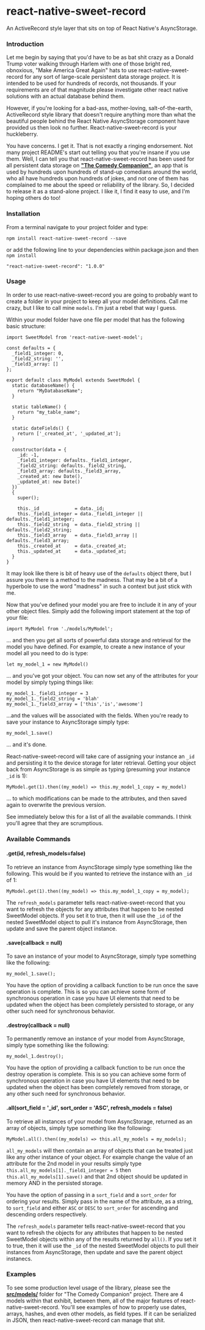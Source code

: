 # react-native-sweet-record

An ActiveRecord style layer that sits on top of React Native's AsyncStorage.

### Introduction

Let me begin by saying that you'd have to be as bat shit crazy as a Donald Trump voter walking through Harlem with one of those bright red, obnoxious, "Make America Great Again" hats to use react-native-sweet-record for any sort of large-scale persistent data storage project. It is intended to be used for hundreds of records, not thousands. If your requirements are of that magnitude please investigate other react native solutions with an actual database behind them. 

However, if you're looking for a bad-ass, mother-loving, salt-of-the-earth, ActiveRecord style library that doesn't require anything more than what the beautiful people behind the React Native AsyncStorage component have provided us then look no further. React-native-sweet-record is your huckleberry. 

You have concerns. I get it. That is not exactly a ringing endorsement. Not many project README's start out telling you that you're insane if you use them. Well, I can tell you that react-native-sweet-record has been used for all persistent data storage on [**"The Comedy Companion"**](https://github.com/dereksweet/ComedyCompanion), an app that is used by hundreds upon hundreds of stand-up comedians around the world, who all have hundreds upon hundreds of jokes, and not one of them has complained to me about the speed or reliability of the library. So, I decided to release it as a stand-alone project. I like it, I find it easy to use, and I'm hoping others do too!

### Installation

From a terminal navigate to your project folder and type: 

`npm install react-native-sweet-record --save`

or add the following line to your dependencies within package.json and then `npm install`

`"react-native-sweet-record": "1.0.0"`

### Usage

In order to use react-native-sweet-record you are going to probably want to create a folder in your project to keep all your model definitions. Call me crazy, but I like to call mine `models`. I'm just a rebel that way I guess.

Within your model folder have one file per model that has the following basic structure:

```
import SweetModel from 'react-native-sweet-model';

const defaults = {
  _field1_integer: 0,
  _field2_string: '',
  _field3_array: []
};

export default class MyModel extends SweetModel {
  static databaseName() {
    return "MyDatabaseName";
  }

  static tableName() {
    return "my_table_name";
  }

  static dateFields() {
    return ['_created_at', '_updated_at'];
  }

  constructor(data = {
    _id: -1,
    _field1_integer: defaults._field1_integer,
    _field2_string: defaults._field2_string,
    _field3_array: defaults._field3_array,
    _created_at: new Date(),
    _updated_at: new Date()
  })
  {
    super();

    this._id             = data._id;
    this._field1_integer = data._field1_integer || defaults._field1_integer;
    this._field2_string  = data._field2_string || defaults._field2_string;
    this._field3_array   = data._field3_array || defaults._field3_array;
    this._created_at     = data._created_at;
    this._updated_at     = data._updated_at;
  }
}
```

It may look like there is bit of heavy use of the `defaults` object there, but I assure you there is a method to the madness. That may be a bit of a hyperbole to use the word "madness" in such a context but just stick with me. 

Now that you've defined your model you are free to include it in any of your other object files. Simply add the following import statement at the top of your file: 

```
import MyModel from './models/MyModel';
```

... and then you get all sorts of powerful data storage and retrieval for the model you have defined. For example, to create a new instance of your model all you need to do is type:

`let my_model_1 = new MyModel()`

... and you've got your object. You can now set any of the attributes for your model by simply typing things like:

```
my_model_1._field1_integer = 3
my_model_1._field2_string = 'blah'
my_model_1._field3_array = ['this','is','awesome']
```

...and the values will be associated with the fields. When you're ready to save your instance to AsyncStorage simply type:

```
my_model_1.save()
```

... and it's done. 

React-native-sweet-record will take care of assigning your instance an `_id` and persisting it to the device storage for later retrieval. Getting your object back from AsyncStorage is as simple as typing (presuming your instance `_id` is 1):

```
MyModel.get(1).then((my_model) => this.my_model_1_copy = my_model)
```
... to which modifications can be made to the attributes, and then saved again to overwrite the previous version.

See immediately below this for a list of all the available commands. I think you'll agree that they are scrumptious. 

### Available Commands

#### .get(id, refresh_models=false)

To retrieve an instance from AsyncStorage simply type something like the following. This would be if you wanted to retrieve the instance with an `_id` of 1:

```
MyModel.get(1).then((my_model) => this.my_model_1_copy = my_model);
```

The `refresh_models` parameter tells react-native-sweet-record that you want to refresh the objects for any attributes that happen to be nested SweetModel objects. If you set it to true, then it will use the `_id` of the nested SweetModel object to pull it's instance from AsyncStorage, then update and save the parent object instance.

#### .save(callback = null)

To save an instance of your model to AsyncStorage, simply type something like the following: 

```
my_model_1.save();
```

You have the option of providing a callback function to be run once the save operation is complete. This is so you can achieve some form of synchronous operation in case you have UI elements that need to be updated when the object has been completely persisted to storage, or any other such need for synchronous behavior. 

#### .destroy(callback = null)

To permanently remove an instance of your model from AsyncStorage, simply type something like the following:

```
my_model_1.destroy();
```

You have the option of providing a callback function to be run once the destroy operation is complete. This is so you can achieve some form of synchronous operation in case you have UI elements that need to be updated when the object has been completely removed from storage, or any other such need for synchronous behavior. 

#### .all(sort_field = '_id', sort_order = 'ASC', refresh_models = false)

To retrieve all instances of your model from AsyncStorage, returned as an array of objects, simply type something like the following: 

```
MyModel.all().then((my_models) => this.all_my_models = my_models);
```

`all_my_models` will then contain an array of objects that can be treated just like any other instance of your object. For example change the value of an attribute for the 2nd model in your results simply type `this.all_my_models[1]._field1_integer = 5` then `this.all_my_models[1].save()` and that 2nd object should be updated in memory AND in the persisted storage.

You have the option of passing in a `sort_field` and a `sort_order` for ordering your results. Simply pass in the name of the attribute, as a string, to `sort_field` and either `ASC` or `DESC` to `sort_order` for ascending and descending orders respectively. 

The `refresh_models` parameter tells react-native-sweet-record that you want to refresh the objects for any attributes that happen to be nested SweetModel objects within any of the results returned by `all()`. If you set it to true, then it will use the `_id` of the nested SweetModel objects to pull their instances from AsyncStorage, then update and save the parent object instanecs.

### Examples

To see some production level usage of the library, please see the [**src/models/**](https://github.com/dereksweet/ComedyCompanion/tree/master/src/models) folder for "The Comedy Companion" project. There are 4 models within that exhibit, between them, all of the major features of react-native-sweet-record. You'll see examples of how to properly use dates, arrays, hashes, and even other models, as field types. If it can be serialized in JSON, then react-native-sweet-record can manage that shit. 
